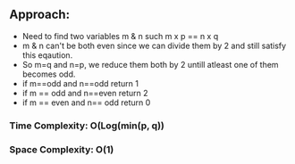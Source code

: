 ## Approach:
* Need to find two variables m & n such m x p == n x q
* m & n can't be both even since we can divide them by 2 and still satisfy this eqaution.
* So m=q and n=p, we reduce them both by 2 untill atleast one of them becomes odd.
* if m==odd and n==odd return 1
* if m == odd and n==even return 2
* if m == even and n== odd return 0
​
### Time Complexity: O(Log(min(p, q))
### Space Complexity: O(1)